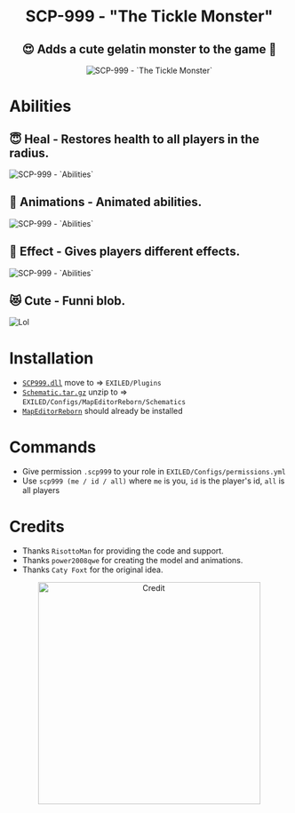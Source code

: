 <h1 align="center"> SCP-999 - "The Tickle Monster"</h1>
<h2 align="center"> 😍 Adds a cute gelatin monster to the game 🥰</h2>
<p align="center">
  <img src="https://github.com/AleRabo/SCP999/blob/main/Photos/Main1.png" alt="SCP-999 - `The Tickle Monster`">
</p>

# Abilities
## 😇 **Heal** - Restores health to all players in the radius.

<img src="https://github.com/AleRabo/SCP999/blob/main/Photos/Heal.gif" alt="SCP-999 - `Abilities`">

## 🫠 **Animations** - Animated abilities.

<img src="https://github.com/AleRabo/SCP999/blob/main/Photos/Adrenaline.gif" alt="SCP-999 - `Abilities`">

## 👻 **Effect** - Gives players different effects.

<img src="https://github.com/AleRabo/SCP999/blob/main/Photos/Ability.png" alt="SCP-999 - `Abilities`">

## 😻 **Cute** - Funni blob.

<img src="https://github.com/AleRabo/SCP999/blob/main/Photos/lol.gif" alt="Lol">

# Installation
- [``SCP999.dll``](https://github.com/AleRabo/SCP999/releases/latest) move to => ``EXILED/Plugins``
- [``Schematic.tar.gz``](https://github.com/AleRabo/SCP999/releases/latest) unzip to => ``EXILED/Configs/MapEditorReborn/Schematics``
- [``MapEditorReborn``](https://github.com/Michal78900/MapEditorReborn) should already be installed

# Commands
- Give permission ``.scp999`` to your role in ``EXILED/Configs/permissions.yml``
- Use ``scp999 (me / id / all)`` where `me` is you, `id` is the player's id, `all` is all players

# Credits
- Thanks ``RisottoMan`` for providing the code and support.
- Thanks ``power2008qwe`` for creating the model and animations.
- Thanks ``Caty Foxt`` for the original idea.
<p align="center">
  <img width="400" src="https://github.com/AleRabo/SCP999/blob/main/Photos/Credit.png" alt="Credit">
</p>
